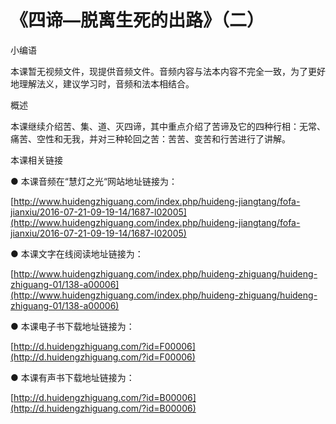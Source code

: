 # 《四谛—脱离生死的出路》（二）



小编语

本课暂无视频文件，现提供音频文件。音频内容与法本内容不完全一致，为了更好地理解法义，建议学习时，音频和法本相结合。

概述

本课继续介绍苦、集、道、灭四谛，其中重点介绍了苦谛及它的四种行相：无常、痛苦、空性和无我，并对三种轮回之苦：苦苦、变苦和行苦进行了讲解。

本课相关链接

● 本课音频在“慧灯之光“网站地址链接为：

[http://www.huidengzhiguang.com/index.php/huideng-jiangtang/fofa-jianxiu/2016-07-21-09-19-14/1687-l02005](http://www.huidengzhiguang.com/index.php/huideng-jiangtang/fofa-jianxiu/2016-07-21-09-19-14/1687-l02005)

● 本课文字在线阅读地址链接为：

[http://www.huidengzhiguang.com/index.php/huideng-zhiguang/huideng-zhiguang-01/138-a00006](http://www.huidengzhiguang.com/index.php/huideng-zhiguang/huideng-zhiguang-01/138-a00006)

● 本课电子书下载地址链接为：

[http://d.huidengzhiguang.com/?id=F00006](http://d.huidengzhiguang.com/?id=F00006)

● 本课有声书下载地址链接为：

[http://d.huidengzhiguang.com/?id=B00006](http://d.huidengzhiguang.com/?id=B00006)

